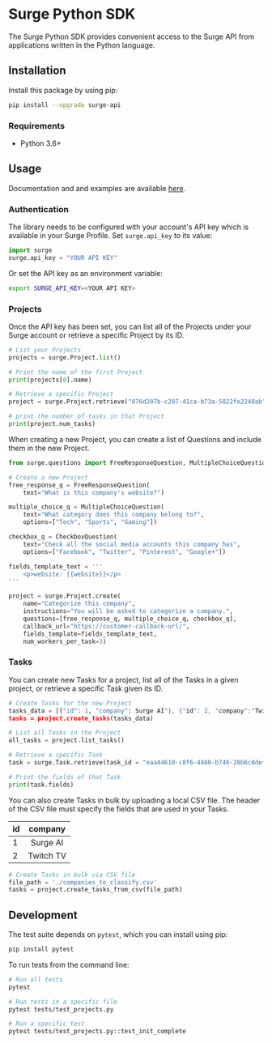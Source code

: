 # Surge Python SDK

The Surge Python SDK provides convenient access to the Surge API from applications written in the Python language.

## Installation

Install this package by using pip:

```bash
pip install --upgrade surge-api
```

### Requirements

* Python 3.6+

## Usage

Documentation and and examples are available [here](https://app.surgehq.ai/docs/api#).

### Authentication

The library needs to be configured with your account's API key which is available in your Surge Profile. Set `surge.api_key` to its value:

```python
import surge
surge.api_key = "YOUR API KEY"
```
Or set the API key as an environment variable:

```bash
export SURGE_API_KEY=<YOUR API KEY>
```

### Projects

Once the API key has been set, you can list all of the Projects under your Surge account or retrieve a specific Project by its ID.

```python
# List your Projects
projects = surge.Project.list()

# Print the name of the first Project
print(projects[0].name)

# Retrieve a specific Project
project = surge.Project.retrieve("076d207b-c207-41ca-b73a-5822fe2248ab")

# print the number of tasks in that Project
print(project.num_tasks)
```

When creating a new Project, you can create a list of Questions and include them in the new Project.

```python
from surge.questions import FreeResponseQuestion, MultipleChoiceQuestion, CheckboxQuestion

# Create a new Project
free_response_q = FreeResponseQuestion(
    text="What is this company's website?")

multiple_choice_q = MultipleChoiceQuestion(
    text="What category does this company belong to?",
    options=["Tech", "Sports", "Gaming"])

checkbox_q = CheckboxQuestion(
    text="Check all the social media accounts this company has",
    options=["Facebook", "Twitter", "Pinterest", "Google+"])

fields_template_text = '''
    <p>website: {{website}}</p>
'''

project = surge.Project.create(
    name="Categorize this company",
    instructions="You will be asked to categorize a company.",
    questions=[free_response_q, multiple_choice_q, checkbox_q],
    callback_url="https://customer-callback-url/",
    fields_template=fields_template_text,
    num_workers_per_task=3)
```

### Tasks

You can create new Tasks for a project, list all of the Tasks in a given project, or retrieve a specific Task given its ID.

```python
# Create Tasks for the new Project
tasks_data = [{"id": 1, "company": Surge AI"}, {"id": 2, "company":"Twitch TV"}]
tasks = project.create_tasks(tasks_data)

# List all Tasks in the Project
all_tasks = project.list_tasks()

# Retrieve a specific Task
task = surge.Task.retrieve(task_id = "eaa44610-c8f6-4480-b746-28b6c8defd4d")

# Print the fields of that Task
print(task.fields)
```

You can also create Tasks in bulk by uploading a local CSV file. The header of the CSV file must specify the fields that are used in your Tasks.

| id    |   company             |
| :---  |   :----:              |
| 1     |   Surge AI    |
| 2     |   Twitch TV  |

```python
# Create Tasks in bulk via CSV file
file_path = './companies_to_classify.csv'
tasks = project.create_tasks_from_csv(file_path)
```


## Development

The test suite depends on `pytest`, which you can install using pip:

```bash
pip install pytest
```

To run tests from the command line:

```bash
# Run all tests
pytest

# Run tests in a specific file
pytest tests/test_projects.py

# Run a specific test
pytest tests/test_projects.py::test_init_complete
```
